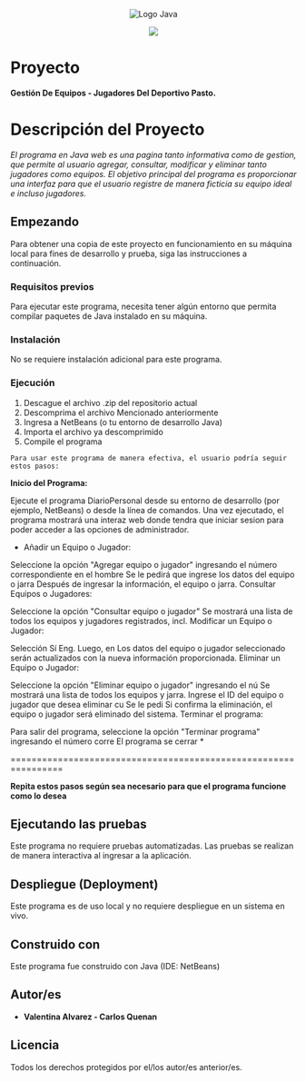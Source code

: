 <p align="center">
    <img src="https://seeklogo.com/images/J/java-logo-7833D1D21A-seeklogo.com.png" alt="Logo Java">
</p>

<p align="center">
</p>

<p align="center">
    <img src="https://img.shields.io/badge/GitHub-%23121011.svg?style=for-the-badge&logo=github&logoColor=white">
</p>

# Proyecto

**Gestión De Equipos - Jugadores Del Deportivo Pasto.**

# Descripción del Proyecto

*El programa en Java web es una pagina tanto informativa como de gestion, que permite al usuario agregar, consultar, modificar y eliminar tanto jugadores como equipos. El objetivo principal del programa es proporcionar una interfaz para que el usuario registre de manera ficticia su equipo ideal e incluso jugadores.*

## Empezando

Para obtener una copia de este proyecto en funcionamiento en su máquina local para fines de desarrollo y prueba, siga las instrucciones a continuación.

### Requisitos previos

Para ejecutar este programa, necesita tener algún entorno que permita compilar paquetes de Java instalado en su máquina.

### Instalación

No se requiere instalación adicional para este programa.

### Ejecución

1. Descague el archivo .zip del repositorio actual
2. Descomprima el archivo Mencionado anteriormente
3. Ingresa a NetBeans (o tu entorno de desarrollo Java)
4. Importa el archivo ya descomprimido
5. Compile el programa 
```
Para usar este programa de manera efectiva, el usuario podría seguir estos pasos:
```
**Inicio del Programa:**

Ejecute el programa DiarioPersonal desde su entorno de desarrollo (por ejemplo, NetBeans) o desde la línea de comandos.
Una vez ejecutado, el programa mostrará una interaz web donde tendra que iniciar sesion para poder acceder a las opciones de administrador.

* Añadir un Equipo o Jugador:

Seleccione la opción "Agregar equipo o jugador" ingresando el número correspondiente en el hombre
Se le pedirá que ingrese los datos del equipo o jarra
Después de ingresar la información, el equipo o jarra.
Consultar Equipos o Jugadores:

Seleccione la opción "Consultar equipo o jugador"
Se mostrará una lista de todos los equipos y jugadores registrados, incl.
Modificar un Equipo o Jugador:

Selección
Sí
Eng.
Luego, en
Los datos del equipo o jugador seleccionado serán actualizados con la nueva información proporcionada.
Eliminar un Equipo o Jugador:

Seleccione la opción "Eliminar equipo o jugador" ingresando el nú
Se mostrará una lista de todos los equipos y jarra.
Ingrese el ID del equipo o jugador que desea eliminar cu
Se le pedi
Si confirma la eliminación, el equipo o jugador será eliminado del sistema.
Terminar el programa:

Para salir del programa, seleccione la opción "Terminar programa" ingresando el número corre
El programa se cerrar *

================================================================

**Repita estos pasos según sea necesario para que el programa funcione como lo desea**

## Ejecutando las pruebas

Este programa no requiere pruebas automatizadas. Las pruebas se realizan de manera interactiva al ingresar a la aplicación.

## Despliegue (Deployment)

Este programa es de uso local y no requiere despliegue en un sistema en vivo.

## Construido con

Este programa fue construido con Java (IDE: NetBeans)

## Autor/es

* **Valentina Alvarez - Carlos Quenan** 

## Licencia

Todos los derechos protegidos por el/los autor/es anterior/es.
